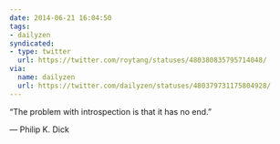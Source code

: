```yaml
---
date: 2014-06-21 16:04:50
tags:
- dailyzen
syndicated:
- type: twitter
  url: https://twitter.com/roytang/statuses/480380835795714048/
via:
  name: dailyzen
  url: https://twitter.com/dailyzen/statuses/480379731175804928/
---
```


“The problem with introspection is that it has no end.” 

― Philip K. Dick